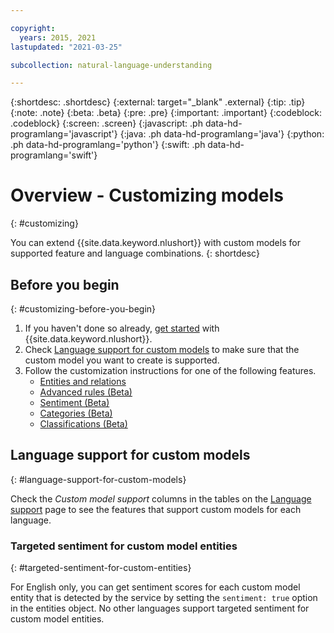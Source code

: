 ```yaml
---

copyright:
  years: 2015, 2021
lastupdated: "2021-03-25"

subcollection: natural-language-understanding

---
```


{:shortdesc: .shortdesc}
{:external: target="_blank" .external}
{:tip: .tip}
{:note: .note}
{:beta: .beta}
{:pre: .pre}
{:important: .important}
{:codeblock: .codeblock}
{:screen: .screen}
{:javascript: .ph data-hd-programlang='javascript'}
{:java: .ph data-hd-programlang='java'}
{:python: .ph data-hd-programlang='python'}
{:swift: .ph data-hd-programlang='swift'}

# Overview - Customizing models
{: #customizing}

You can extend {{site.data.keyword.nlushort}} with custom models for supported feature and language combinations.
{: shortdesc}

## Before you begin
{: #customizing-before-you-begin}

1. If you haven't done so already, [get started](/docs/natural-language-understanding?topic=natural-language-understanding-getting-started) with {{site.data.keyword.nlushort}}.
1. Check [Language support for custom models](#language-support-for-custom-models) to make sure that the custom model you want to create is supported.
1. Follow the customization instructions for one of the following features.
   - [Entities and relations](/docs/natural-language-understanding?topic=natural-language-understanding-entities-and-relations)
   - [Advanced rules (Beta)](/docs/natural-language-understanding?topic=natural-language-understanding-advanced-rules)
   - [Sentiment (Beta)](/docs/natural-language-understanding?topic=natural-language-understanding-custom-sentiment)
   - [Categories (Beta)](/docs/natural-language-understanding?topic=natural-language-understanding-categories)
   - [Classifications (Beta)](/docs/natural-language-understanding?topic=natural-language-understanding-classifications)

## Language support for custom models
{: #language-support-for-custom-models}

Check the *Custom model support* columns in the tables on the [Language support](/docs/natural-language-understanding?topic=natural-language-understanding-language-support) page to see the features that support custom models for each language.

### Targeted sentiment for custom model entities
{: #targeted-sentiment-for-custom-entities}

For English only, you can get sentiment scores for each custom model entity that is detected by the service by setting the `sentiment: true` option in the entities object. No other languages support targeted sentiment for custom model entities.
